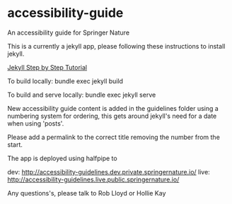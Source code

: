 # accessibility-guide
An accessibility guide for Springer Nature

This is a currently a jekyll app, please following these instructions to install jekyll.

<a href="https://jekyllrb.com/docs/step-by-step/01-setup/">Jekyll Step by Step Tutorial</a>

To build locally: bundle exec jekyll build

To build and serve locally: bundle exec jekyll serve

New accessibility guide content is added in the guidelines folder using a numbering system for ordering, this gets around jekyll's need for a date when using 'posts'.

Please add a permalink to the correct title removing the number from the start.

The app is deployed using halfpipe to

dev: http://accessibility-guidelines.dev.private.springernature.io/
live: http://accessibility-guidelines.live.public.springernature.io/

Any questions's, please talk to Rob Lloyd or Hollie Kay